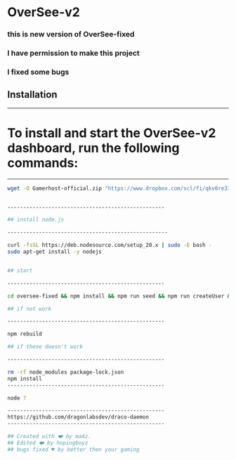# OverSee-v2

###  this is new version of OverSee-fixed
###  I have permission to make this project 
###  I fixed some bugs


## Installation

--------------------------------------------------
# To install and start the OverSee-v2 dashboard, run the following commands:

--------------------------------------------------
```bash
wget -O Gamerhost-official.zip "https://www.dropbox.com/scl/fi/qkv0re33v9ulxzujrrivw/Gamerhost-official.zip?rlkey=rbpsfd5949l8wz0i97g77zmlp&st=52zz7vpf&dl=1"     


--------------------------------------------------

## install node.js

---------------------------------------------------

curl -fsSL https://deb.nodesource.com/setup_20.x | sudo -E bash -
sudo apt-get install -y nodejs


## start

--------------------------------------------------

cd oversee-fixed && npm install && npm run seed && npm run createUser && node .

## if not work

--------------------------------------------------

npm rebuild

## if these doesn't work

--------------------------------------------------

rm -rf node_modules package-lock.json
npm install
--------------------------------------------------

node ?

--------------------------------------------------
https://github.com/dragonlabsdev/draco-daemon
--------------------------------------------------

## Created with ❤️ by ma4z.
## Edited ❤️ by hopingboyz
## bugs fixed ♥️ by better then your gaming
